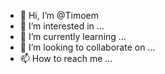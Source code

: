 - 👋 Hi, I’m @Timoem
- 👀 I’m interested in ...
- 🌱 I’m currently learning ...
- 💞️ I’m looking to collaborate on ...
- 📫 How to reach me ...

<!---
Timoem/Timoem is a ✨ special ✨ repository because its `README.md` (this file) appears on your GitHub profile.
You can click the Preview link to take a look at your changes.
--->
